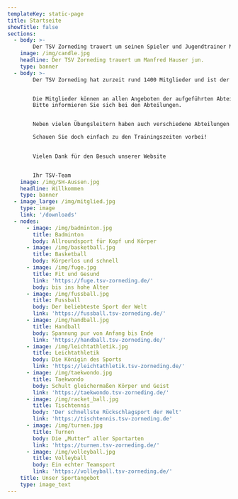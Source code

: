```yaml
---
templateKey: static-page
title: Startseite
showTitle: false
sections:
  - body: >-
        Der TSV Zorneding trauert um seinen Spieler und Jugendtrainer Manfred Hauser jun. Wir sind zutiefst bestürzt. Unsere Gedanken und unsere Anteilnahme gelten der Familie und den Angehörigen.
    image: /img/candle.jpg
    headline: Der TSV Zorneding trauert um Manfred Hauser jun.
    type: banner
  - body: >-
        Der TSV Zorneding hat zurzeit rund 1400 Mitglieder und ist der größte Verein in Zorneding.


        Die Mitglieder können an allen Angeboten der aufgeführten Abteilungen teilnehmen (teilweise mit Kursgebühr).
        Bitte informieren Sie sich bei den Abteilungen.


        Neben vielen Übungsleitern haben auch verschiedene Abteilungen professionelle Trainer engagiert.

        Schauen Sie doch einfach zu den Trainingszeiten vorbei!

        
        Vielen Dank für den Besuch unserer Website


        Ihr TSV-Team
    image: /img/SH-Aussen.jpg
    headline: Willkommen
    type: banner
  - image_large: /img/mitglied.jpg
    type: image
    link: '/downloads'
  - nodes:
      - image: /img/badminton.jpg
        title: Badminton
        body: Allroundsport für Kopf und Körper
      - image: /img/basketball.jpg
        title: Basketball
        body: Körperlos und schnell
      - image: /img/fuge.jpg
        title: Fit und Gesund
        link: 'https://fuge.tsv-zorneding.de/'
        body: bis ins hohe Alter
      - image: /img/fussball.jpg
        title: Fussball
        body: Der beliebteste Sport der Welt
        link: 'https://fussball.tsv-zorneding.de/'
      - image: /img/handball.jpg
        title: Handball
        body: Spannung pur von Anfang bis Ende
        link: 'https://handball.tsv-zorneding.de/'
      - image: /img/leichtathletik.jpg
        title: Leichtathletik
        body: Die Königin des Sports
        link: 'https://leichtathletik.tsv-zorneding.de/'
      - image: /img/taekwondo.jpg
        title: Taekwondo
        body: Schult gleichermaßen Körper und Geist
        link: 'https://taekwondo.tsv-zorneding.de/'
      - image: /img/racket_ball.jpg
        title: Tischtennis
        body: 'Der schnellste Rückschlagsport der Welt'
        link: 'https://tischtennis.tsv-zorneding.de'
      - image: /img/turnen.jpg
        title: Turnen
        body: Die „Mutter“ aller Sportarten
        link: 'https://turnen.tsv-zorneding.de/'
      - image: /img/volleyball.jpg
        title: Volleyball
        body: Ein echter Teamsport
        link: 'https://volleyball.tsv-zorneding.de/'
    title: Unser Sportangebot
    type: image_text
---
```


